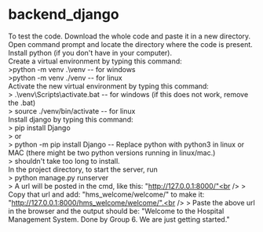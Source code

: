 # backend_django
To test the code. Download the whole code and paste it in a new directory. <br />
Open command prompt and locate the directory where the code is present.<br />
Install python (if you don't have in your computer).<br />
Create a virtual environment by typing this command:  <br />
          >python -m venv .\venv          -- for windows <br />
          >python -m venv ./venv          -- for linux <br />
Activate the new virtual environment by typing this command:<br />
          > .\venv\Scripts\activate.bat        -- for windows (if this does not work, remove the .bat)<br />
          > source ./venv/bin/activate            -- for linux<br />
Install django by typing this command:<br />
          > pip install Django <br />
          > or<br />
          > python -m pip install Django          -- Replace python with python3 in linux or MAC (there might be two python versions running in linux/mac.)<br />
          > shouldn't take too long to install.<br />
In the project directory, to start the server, run<br />
          > python manage.py runserver<br />
          > A url will be posted in the cmd, like this: "http://127.0.0.1:8000/"<br />
          > Copy that url and add: "hms_welcome/welcome/" to make it: "http://127.0.0.1:8000/hms_welcome/welcome/".<br />
          > Paste the above url in the browser and the output should be: "Welcome to the Hospital Management System. Done by Group 6. We are just getting started."<br />
